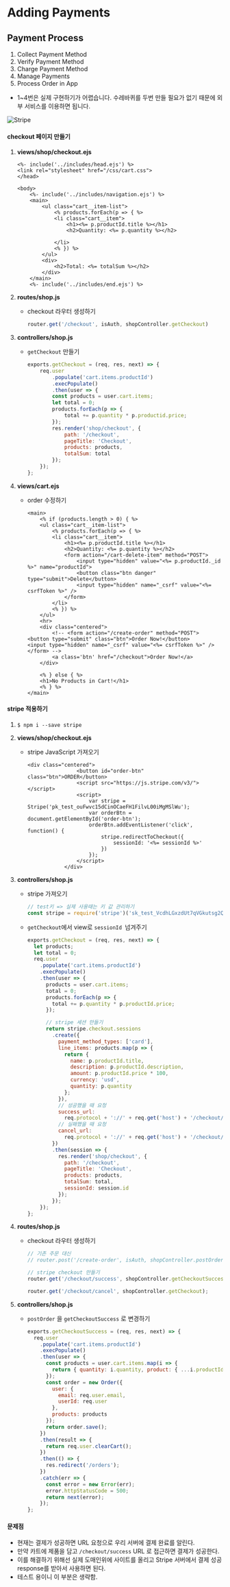 # Adding Payments

## Payment Process

1. Collect Payment Method
2. Verify Payment Method
3. Charge Payment Method
4. Manage Payments
5. Process Order in App

* 1~4번은 실제 구현하기가 어렵습니다. 수레바퀴를 두번 만들 필요가 없기 때문에 외부 서비스를 이용하면 됩니다.

![Stripe](https://user-images.githubusercontent.com/47456161/77423145-0b85b480-6e12-11ea-9d0c-7d8cde9c7abc.png)

#### checkout 페이지 만들기

1. **views/shop/checkout.ejs**

   ```ejs
   <%- include('../includes/head.ejs') %>
   <link rel="stylesheet" href="/css/cart.css">
   </head>
   
   <body>
       <%- include('../includes/navigation.ejs') %>
       <main>
           <ul class="cart__item-list">
               <% products.forEach(p => { %>
               <li class="cart__item">
                   <h1><%= p.productId.title %></h1>
                   <h2>Quantity: <%= p.quantity %></h2>
   
               </li>
               <% }) %>
           </ul>
           <div>
               <h2>Total: <%= totalSum %></h2>
           </div>
       </main>
       <%- include('../includes/end.ejs') %>
   ```

2. **routes/shop.js**

   * checkout 라우터 생성하기

     ```javascript
     router.get('/checkout', isAuth, shopController.getCheckout)
     ```

     

3. **controllers/shop.js**

   * `getCheckout` 만들기

     ```javascript
     exports.getCheckout = (req, res, next) => {
         req.user
             .populate('cart.items.productId')
             .execPopulate()
             .then(user => {
             const products = user.cart.items;
             let total = 0;
             products.forEach(p => {
                 total += p.quantity * p.productid.price;
             });
             res.render('shop/checkout', {
                 path: '/checkout',
                 pageTitle: 'Checkout',
                 products: products,
                 totalSum: total
             });
         });
     };
     ```

4. **views/cart.ejs**

   * order 수정하기

     ```ejs
     <main>
         <% if (products.length > 0) { %>
         <ul class="cart__item-list">
             <% products.forEach(p => { %>
             <li class="cart__item">
                 <h1><%= p.productId.title %></h1>
                 <h2>Quantity: <%= p.quantity %></h2>
                 <form action="/cart-delete-item" method="POST">
                     <input type="hidden" value="<%= p.productId._id %>" name="productId">
                     <button class="btn danger" type="submit">Delete</button>
                     <input type="hidden" name="_csrf" value="<%= csrfToken %>" />
                 </form>
             </li>
             <% }) %>
         </ul>
         <hr>
         <div class="centered">
             <!-- <form action="/create-order" method="POST">
     <button type="submit" class="btn">Order Now!</button>
     <input type="hidden" name="_csrf" value="<%= csrfToken %>" />
     </form> -->
             <a class='btn' href="/checkout">Order Now!</a>
         </div>
     
         <% } else { %>
         <h1>No Products in Cart!</h1>
         <% } %>
     </main>
     ```

#### stripe 적용하기

1. `$ npm i --save stripe`

2. **views/shop/checkout.ejs**

   * stripe JavaScript 가져오기

     ```ejs
     <div class="centered">
                     <button id="order-btn" class="btn">ORDER</button>
                     <script src="https://js.stripe.com/v3/"></script>
                     <script>
                         var stripe = Stripe('pk_test_ouFwvc15dCinOCaeFH1FilvL00iMgMSlWu');
                         var orderBtn = document.getElementById('order-btn');
                         orderBtn.addEventListener('click', function() {
                             stripe.redirectToCheckout({
                                 sessionId: '<%= sessionId %>'
                             })
                         });
                     </script>
                 </div>
     ```

3. **controllers/shop.js**

   * stripe 가져오기

     ```javascript
     // test키 => 실제 사용때는 키 값 관리하기
     const stripe = require('stripe')('sk_test_VcdhLGxzdUt7qVGkutsg2QEg00c1trPHkf');
     ```

     

   * `getCheckout`에서 view로 `sessionId `넘겨주기

     ```javascript
     exports.getCheckout = (req, res, next) => {
       let products;
       let total = 0;
       req.user
         .populate('cart.items.productId')
         .execPopulate()
         .then(user => {
           products = user.cart.items;
           total = 0;
           products.forEach(p => {
             total += p.quantity * p.productId.price;
           });
     
           // stripe 세션 만들기
           return stripe.checkout.sessions
             .create({
               payment_method_types: ['card'],
               line_items: products.map(p => {
                 return {
                   name: p.productId.title,
                   description: p.productId.description,
                   amount: p.productId.price * 100,
                   currency: 'usd',
                   quantity: p.quantity
                 };
               }),
               // 성공했을 때 요청
               success_url:
                 req.protocol + '://' + req.get('host') + '/checkout/success',
               // 실패했을 때 요청
               cancel_url:
                 req.protocol + '://' + req.get('host') + '/checkout/cancel'
             })
             .then(session => {
               res.render('shop/checkout', {
                 path: '/checkout',
                 pageTitle: 'Checkout',
                 products: products,
                 totalSum: total,
                 sessionId: session.id
               });
             });
         });
     };
     
     ```

4. **routes/shop.js**

   * checkout 라우터 생성하기

     ```javascript
     // 기존 주문 대신
     // router.post('/create-order', isAuth, shopController.postOrder);
     
     // stripe checkout 만들기
     router.get('/checkout/success', shopController.getCheckoutSuccess);
     
     router.get('/checkout/cancel', shopController.getCheckout);
     
     
     ```

5. **controllers/shop.js**

   * `postOrder` 을 `getCheckoutSuccess` 로 변경하기

     ```javascript
     exports.getCheckoutSuccess = (req, res, next) => {
       req.user
         .populate('cart.items.productId')
         .execPopulate()
         .then(user => {
           const products = user.cart.items.map(i => {
             return { quantity: i.quantity, product: { ...i.productId._doc } };
           });
           const order = new Order({
             user: {
               email: req.user.email,
               userId: req.user
             },
             products: products
           });
           return order.save();
         })
         .then(result => {
           return req.user.clearCart();
         })
         .then(() => {
           res.redirect('/orders');
         })
         .catch(err => {
           const error = new Error(err);
           error.httpStatusCode = 500;
           return next(error);
         });
     };
     ```

#### 문제점

* 현재는 결제가 성공하면 URL 요청으로 우리 서버에 결제 완료를 알린다.
* 만약 카트에 제품을 담고 `/checkout/success` URL 로 접근하면 결제가 성공한다.
* 이를 해결하기 위해선 실제 도매인위에 사이트를 올리고 Stripe 서버에서 결제 성공 response를 받아서 사용하면 된다.
* 테스트 용이니 이 부분은 생략함.

